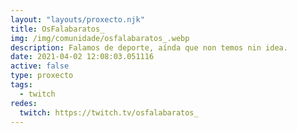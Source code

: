 ```yaml
---
layout: "layouts/proxecto.njk"
title: OsFalabaratos_
img: /img/comunidade/osfalabaratos_.webp
description: Falamos de deporte, aínda que non temos nin idea.
date: 2021-04-02 12:08:03.051116
active: false
type: proxecto
tags:
  - twitch
redes:
  twitch: https://twitch.tv/osfalabaratos_
---
```

